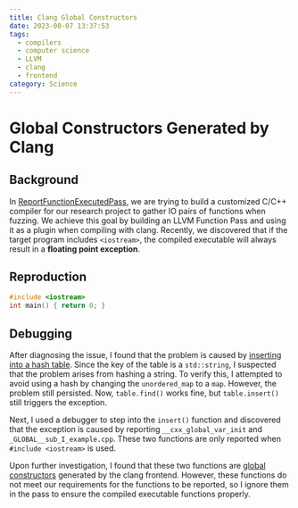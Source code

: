 ```yaml
---
title: Clang Global Constructors
date: 2023-08-07 13:37:53
tags:
  - compilers
  - computer science
  - LLVM
  - clang
  - frontend
category: Science
---
```


# Global Constructors Generated by Clang

## Background

In [ReportFunctionExecutedPass](https://github.com/SecurityLab-UCD/ReportFunctionExecutedPass),
we are trying to build a customized C/C++ compiler for our research project to gather IO pairs of functions when fuzzing.
We achieve this goal by building an LLVM Function Pass and using it as a plugin when compiling with clang.
Recently, we discovered that if the target program includes `<iostream>`,
the compiled executable will always result in a **floating point exception**.

## Reproduction

```cpp
#include <iostream>
int main() { return 0; }
```

## Debugging

After diagnosing the issue,
I found that the problem is caused by
[inserting into a hash table](https://github.com/SecurityLab-UCD/ReportFunctionExecutedPass/blob/60ed2c299a060c36afd644ba86d9613d9cca7c7b/ExecHashMap.hpp#L109).
Since the key of the table is a `std::string`,
I suspected that the problem arises from hashing a string.
To verify this, I attempted to avoid using a hash by changing the `unordered_map` to a `map`.
However, the problem still persisted.
Now, `table.find()` works fine, but `table.insert()` still triggers the exception.

Next, I used a debugger to step into the `insert()` function and
discovered that the exception is caused by reporting `__cxx_global_var_init` and `_GLOBAL__sub_I_example.cpp`.
These two functions are only reported when `#include <iostream>` is used.

Upon further investigation,
I found that these two functions are
[global constructors](https://discourse.llvm.org/t/static-constructors-cxx-global-var-initn-vs-global-sub-i-xxx/39442)
generated by the clang frontend.
However, these functions do not meet our requirements for the functions to be reported,
so I ignore them in the pass to ensure the compiled executable functions properly.
